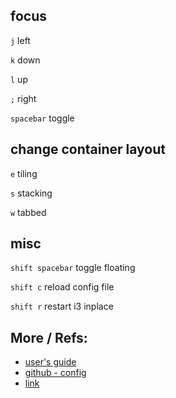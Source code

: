 ## focus
```j``` left

```k``` down

```l``` up

```;``` right

```spacebar``` toggle

## change container layout
```e``` tiling

```s``` stacking

```w``` tabbed

## misc
```shift spacebar``` toggle floating

```shift c``` reload config file

```shift r``` restart i3 inplace

## More / Refs:

* [user's guide](https://build.i3wm.org/docs/userguide.html)
* [github - config](https://gist.github.com/simonhayward/11316105)
* [link](https://i3wm.org/docs/refcard.html)
